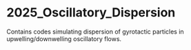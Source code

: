 # 2025_Oscillatory_Dispersion
Contains codes simulating dispersion of gyrotactic particles in upwelling/downwelling oscillatory flows.
